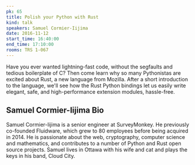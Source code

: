 ```yaml
---
pk: 65
title: Polish your Python with Rust
kind: talk
speakers: Samuel Cormier-Iijima
date: 2016-11-12
start_time: 16:40:00
end_time: 17:10:00
rooms: TRS 1-067
---
```


Have you ever wanted lightning-fast code, without the segfaults and tedious boilerplate of C? Then come learn why so many Pythonistas are excited about Rust, a new language from Mozilla. After a short introduction to the language, we'll see how the Rust Python bindings let us easily write elegant, safe, and high-performance extension modules, hassle-free.

## Samuel Cormier-Iijima Bio

Samuel Cormier-Iijima is a senior engineer at SurveyMonkey. He previously co-founded Fluidware, which grew to 80 employees before being acquired in 2014. He is passionate about the web, cryptography, computer science and mathematics, and contributes to a number of Python and Rust open source projects. Samuel lives in Ottawa with his wife and cat and plays the keys in his band, Cloud City.